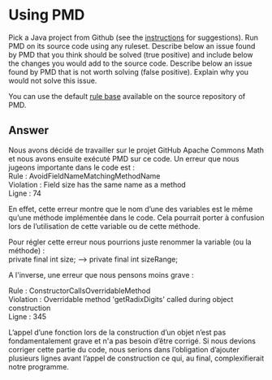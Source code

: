 # Using PMD

Pick a Java project from Github (see the [instructions](../sujet.md) for suggestions). Run PMD on its source code using any ruleset. Describe below an issue found by PMD that you think should be solved (true positive) and include below the changes you would add to the source code. Describe below an issue found by PMD that is not worth solving (false positive). Explain why you would not solve this issue.

You can use the default [rule base](https://github.com/pmd/pmd/blob/master/pmd-java/src/main/resources/rulesets/java/quickstart.xml) available on the source repository of PMD.

## Answer
Nous avons décidé de travailler sur le projet GitHub Apache Commons Math et nous avons ensuite exécuté PMD sur ce code. Un erreur que nous jugeons importante dans le code est :  
Rule : AvoidFieldNameMatchingMethodName  
Violation : Field size has the same name as a method  
Ligne : 74  

En effet, cette erreur montre que le nom d’une des variables est le même qu’une méthode implémentée dans le code. Cela pourrait porter à confusion lors de l’utilisation de cette variable ou de cette méthode.  

Pour régler cette erreur nous pourrions juste renommer la variable (ou  la méthode) :  
private final int size; --> private final int sizeRange;

A l'inverse, une erreur que nous pensons moins grave :  

Rule : ConstructorCallsOverridableMethod  
Violation : Overridable method 'getRadixDigits' called during object construction  
Ligne : 345  

L’appel d’une fonction lors de la construction d’un objet n’est pas fondamentalement grave et n'a pas besoin d’être corrigé. Si nous devions corriger cette partie du code, nous serions dans l’obligation d’ajouter plusieurs lignes avant l’appel de construction ce qui, au final, complexifierait notre programme.
